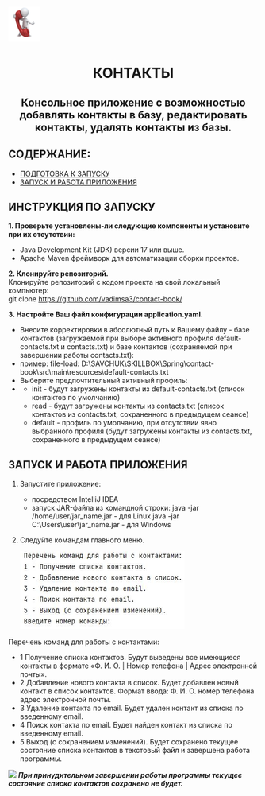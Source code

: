 <h1 align="left"><img src="https://github.com/vadimsa3/contact-book/blob/master/src/main/resources/raw/image.gif" height="70"/></h1>
<h1 align="center">КОНТАКТЫ</h1>
<h2 align="center">Консольное приложение с возможностью добавлять контакты в базу, редактировать контакты, удалять контакты из базы.</h2>

## **СОДЕРЖАНИЕ:** ##
* [ПОДГОТОВКА К ЗАПУСКУ](#инструкция_по_запуску)
* [ЗАПУСК И РАБОТА ПРИЛОЖЕНИЯ](#запуск_и_работа)
  
<a name="инструкция_по_запуску"></a>
## **ИНСТРУКЦИЯ ПО ЗАПУСКУ** ##

**1. Проверьте установлены-ли следующие компоненты и установите при их отсутствии:**
* Java Development Kit (JDK) версии 17 или выше.
* Apache Maven фреймворк для автоматизации сборки проектов.

**2. Клонируйте репозиторий.**  
Клонируйте репозиторий с кодом проекта на свой локальный компьютер:  
git clone https://github.com/vadimsa3/contact-book/

**3. Настройте Ваш файл конфигурации application.yaml.**  

* Внесите корректировки в абсолютный путь к Вашему файлу - базе контактов (загружаемой при выборе активного профиля default-contacts.txt и contacts.txt) и базе контактов (сохраняемой при завершении работы contacts.txt):
*   пример: file-load: D:\\SAVCHUK\\SKILLBOX\\Spring\\contact-book\\src\\main\\resources\\default-contacts.txt
* Выберите предпочтительный активный профиль:
*   - init - будут загружены контакты из default-contacts.txt (список контактов по умолчанию)
    - read - будут загружены контакты из contacts.txt (список контактов из contacts.txt, сохраненного в предыдущем сеансе)
    - default - профиль по умолчанию, при отсутствии явно выбранного профиля (будут загружены контакты из contacts.txt, сохраненного в предыдущем сеансе)
      
<a name="запуск_и_работа"></a>  
## **ЗАПУСК И РАБОТА ПРИЛОЖЕНИЯ** ##

1. Запустите приложение:
   - посредством IntelliJ IDEA
   - запуск JAR-файла из командной строки: 
       java -jar /home/user/jar_name.jar - для Linux
       java -jar C:\Users\user\jar_name.jar - для Windows
     
3. Следуйте командам главного меню.
   
   ![Изображение](https://github.com/vadimsa3/contact-book/blob/master/src/main/resources/raw/MainMenu.jpg "Главное меню")

Перечень команд для работы с контактами:
 * 1 Получение списка контактов.
       Будут выведены все имеющиеся контакты в формате «Ф. И. О. | Номер телефона | Адрес электронной почты».
 *   2 Добавление нового контакта в список.
       Будет добавлен новый контакт в список контактов. Формат ввода: Ф. И. О. номер телефона адрес электронной почты.
 *   3 Удаление контакта по email.
       Будет удален контакт из списка по введенному email.
 *   4 Поиск контакта по email.
       Будет найден контакт из списка по введенному email.
 *  5 Выход (с сохранением изменений).
       Будет сохранено текущее состояние списка контактов в текстовый файл и завершена работа программы.

   ![](https://img.shields.io/badge/ВНИМАНИЕ!-FF0000) ***При принудительном завершении работы программы текущее состояние списка контактов сохранено не будет.***
